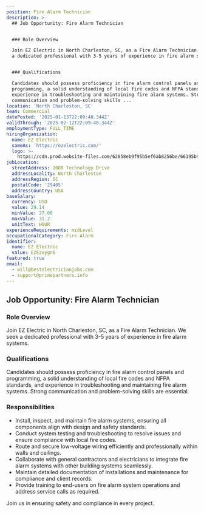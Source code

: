 ```yaml
---
position: Fire Alarm Technician
description: >-
  ## Job Opportunity: Fire Alarm Technician


  ### Role Overview

  Join EZ Electric in North Charleston, SC, as a Fire Alarm Technician. We seek
  a dedicated professional with 3-5 years of experience in fire alarm systems.


  ### Qualifications

  Candidates should possess proficiency in fire alarm control panels and
  programming, a solid understanding of local fire codes and NFPA standards, and
  experience in troubleshooting and maintaining fire alarm systems. Strong
  communication and problem-solving skills ...
location: 'North Charleston, SC'
team: Commercial
datePosted: '2025-01-13T22:09:40.344Z'
validThrough: '2025-02-12T22:09:40.344Z'
employmentType: FULL_TIME
hiringOrganization:
  name: EZ Electric
  sameAs: 'https://ezelectric.com/'
  logo: >-
    https://cdn.prod.website-files.com/62858eb9f95b5ef6ab8256be/66195b93d011344d05b98867_ez-electric-logo.svg
jobLocation:
  streetAddress: 1080 Technology Drive
  addressLocality: North Charleston
  addressRegion: SC
  postalCode: '29405'
  addressCountry: USA
baseSalary:
  currency: USD
  value: 29.14
  minValue: 27.08
  maxValue: 31.2
  unitText: HOUR
experienceRequirements: midLevel
occupationalCategory: Fire Alarm
identifier:
  name: EZ Electric
  value: EZEzxygn6
featured: true
email:
  - will@bestelectricianjobs.com
  - support@primepartners.info
---
```




## Job Opportunity: Fire Alarm Technician

### Role Overview
Join EZ Electric in North Charleston, SC, as a Fire Alarm Technician. We seek a dedicated professional with 3-5 years of experience in fire alarm systems.

### Qualifications
Candidates should possess proficiency in fire alarm control panels and programming, a solid understanding of local fire codes and NFPA standards, and experience in troubleshooting and maintaining fire alarm systems. Strong communication and problem-solving skills are essential.

### Responsibilities
- Install, inspect, and maintain fire alarm systems, ensuring all components align with design and safety standards.
- Conduct system testing and troubleshooting to resolve issues and ensure compliance with local fire codes.
- Route and secure low-voltage wiring efficiently and professionally within walls and ceilings.
- Collaborate with general contractors and electricians to integrate fire alarm systems with other building systems seamlessly.
- Maintain detailed documentation of installations and maintenance for compliance and client records.
- Provide training to end-users on fire alarm system operations and address service calls as required. 

Join us in ensuring safety and compliance in every project.